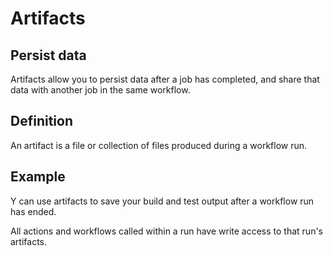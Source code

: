 <link href="../style.css" rel="stylesheet" />

# Artifacts

## Persist data

Artifacts allow you to persist data after a job has completed, and share that
data with another job in the <span class="important">same workflow</span>.

## Definition

An artifact is a file or collection of files produced during a workflow run.

## Example

Y can use artifacts to save your build and test output after a workflow run has
ended.

All actions and workflows called within a run have write access to that run's
artifacts.
